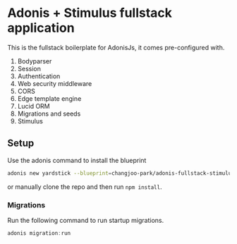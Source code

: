# Adonis + Stimulus fullstack application

This is the fullstack boilerplate for AdonisJs, it comes pre-configured with.

1. Bodyparser
2. Session
3. Authentication
4. Web security middleware
5. CORS
6. Edge template engine
7. Lucid ORM
8. Migrations and seeds
9. Stimulus

## Setup

Use the adonis command to install the blueprint

```bash
adonis new yardstick --blueprint=changjoo-park/adonis-fullstack-stimulus-app

```

or manually clone the repo and then run `npm install`.


### Migrations

Run the following command to run startup migrations.

```js
adonis migration:run
```
